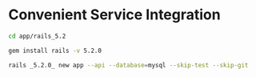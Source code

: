 # Convenient Service Integration

```bash
cd app/rails_5.2
```

```bash
gem install rails -v 5.2.0
```

```bash
rails _5.2.0_ new app --api --database=mysql --skip-test --skip-git
```
